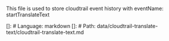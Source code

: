 This file is used to store cloudtrail event history with eventName: startTranslateText

[]: # Language: markdown
[]: # Path: data/cloudtrail-translate-text/cloudtrail-translate-text.md
